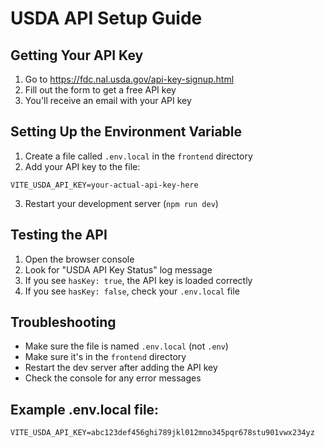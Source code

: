 # USDA API Setup Guide

## Getting Your API Key

1. Go to https://fdc.nal.usda.gov/api-key-signup.html
2. Fill out the form to get a free API key
3. You'll receive an email with your API key

## Setting Up the Environment Variable

1. Create a file called `.env.local` in the `frontend` directory
2. Add your API key to the file:

```
VITE_USDA_API_KEY=your-actual-api-key-here
```

3. Restart your development server (`npm run dev`)

## Testing the API

1. Open the browser console
2. Look for "USDA API Key Status" log message
3. If you see `hasKey: true`, the API key is loaded correctly
4. If you see `hasKey: false`, check your `.env.local` file

## Troubleshooting

- Make sure the file is named `.env.local` (not `.env`)
- Make sure it's in the `frontend` directory
- Restart the dev server after adding the API key
- Check the console for any error messages

## Example .env.local file:

```
VITE_USDA_API_KEY=abc123def456ghi789jkl012mno345pqr678stu901vwx234yz
```
